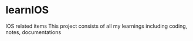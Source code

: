 # learnIOS
IOS related items
This project consists of all my learnings including coding, notes, documentations

